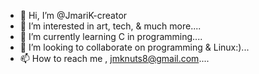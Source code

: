 - 👋 Hi, I’m @JmariK-creator
- 👀 I’m interested in art, tech, & much more....
- 🌱 I’m currently learning  C in programming....
- 💞️ I’m looking to collaborate on programming & Linux:)...
- 📫 How to reach me , jmknuts8@gmail.com....

<!---
JmariK-creator/JmariK-creator is a ✨ special ✨ repository because its `README.md` (this file) appears on your GitHub profile.
You can click the Preview link to take a look at your changes.
--->

